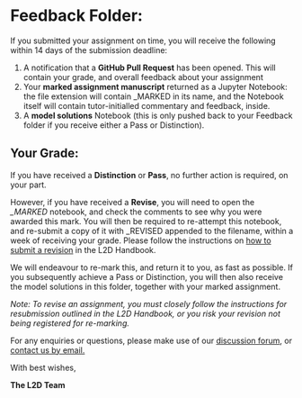 # Feedback Folder:

If you submitted your assignment on time, you will receive the following within 14 days of the submission deadline: 

1. A notification that a **GitHub Pull Request** has been opened. This will contain your grade, and overall feedback about your assignment
2. Your **marked assignment manuscript** returned as a Jupyter Notebook: the file extension will contain _MARKED in its name, and the Notebook itself will contain tutor-initialled commentary and feedback, inside.
3. A **model solutions** Notebook (this is only pushed back to your Feedback folder if you receive either a Pass or Distinction).

## Your Grade:

If you have received a **Distinction** or **Pass**, no further action is required, on your part. 

However, if you have received a **Revise**, you will need to open the *_MARKED* notebook, and check the comments to see why you were awarded this mark. You will then be required to re-attempt this notebook, and re-submit a copy of it with _REVISED appended to the filename, within a week of receiving your grade. Please follow the instructions on [how to submit a revision](https://learntodiscover.github.io/L2D-Handbook/section8.html#revising-an-assignment) in the L2D Handbook. 

We will endeavour to re-mark this, and return it to you, as fast as possible. If you subsequently achieve a Pass or Distinction, you will then also receive the model solutions in this folder, together with your marked assignment.

*Note: To revise an assignment, you must closely follow the instructions for resubmission outlined in the L2D Handbook, or you risk your revision not being registered for re-marking.*

For any enquiries or questions, please make use of our [discussion forum](https://github.com/orgs/L2D-July2024-Part-I/discussions), or [contact us by email.](mailto:admin@learntodiscover.ai)

With best wishes,

**The L2D Team**


